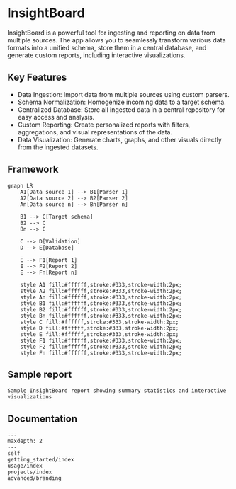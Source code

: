 # **Insight**Board

InsightBoard is a powerful tool for ingesting and reporting on data from multiple sources. The app allows you to seamlessly transform various data formats into a unified schema, store them in a central database, and generate custom reports, including interactive visualizations.

## Key Features

- Data Ingestion: Import data from multiple sources using custom parsers.
- Schema Normalization: Homogenize incoming data to a target schema.
- Centralized Database: Store all ingested data in a central repository for easy access and analysis.
- Custom Reporting: Create personalized reports with filters, aggregations, and visual representations of the data.
- Data Visualization: Generate charts, graphs, and other visuals directly from the ingested datasets.

## Framework

<p style="text-align: center">

```{mermaid}
graph LR
    A1[Data source 1] --> B1[Parser 1]
    A2[Data source 2] --> B2[Parser 2]
    An[Data source n] --> Bn[Parser n]

    B1 --> C[Target schema]
    B2 --> C
    Bn --> C

    C --> D[Validation]
    D --> E[Database]

    E --> F1[Report 1]
    E --> F2[Report 2]
    E --> Fn[Report n]

    style A1 fill:#ffffff,stroke:#333,stroke-width:2px;
    style A2 fill:#ffffff,stroke:#333,stroke-width:2px;
    style An fill:#ffffff,stroke:#333,stroke-width:2px;
    style B1 fill:#ffffff,stroke:#333,stroke-width:2px;
    style B2 fill:#ffffff,stroke:#333,stroke-width:2px;
    style Bn fill:#ffffff,stroke:#333,stroke-width:2px;
    style C fill:#ffffff,stroke:#333,stroke-width:2px;
    style D fill:#ffffff,stroke:#333,stroke-width:2px;
    style E fill:#ffffff,stroke:#333,stroke-width:2px;
    style F1 fill:#ffffff,stroke:#333,stroke-width:2px;
    style F2 fill:#ffffff,stroke:#333,stroke-width:2px;
    style Fn fill:#ffffff,stroke:#333,stroke-width:2px;
```

</p>

## Sample report

```{figure} images/sample-report.png
Sample InsightBoard report showing summary statistics and interactive visualizations
```


## Documentation

```{toctree}
---
maxdepth: 2
---
self
getting_started/index
usage/index
projects/index
advanced/branding
```
